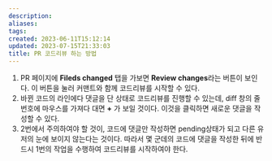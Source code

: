 ```yaml
---
description:
aliases: 
tags: 
created: 2023-06-11T15:12:14
updated: 2023-07-15T21:33:03
title: PR 코드리뷰 하는 방법
---
```

1. PR 페이지에 **Fileds changed** 탭을 가보면 **Review changes**라는 버튼이 보인다. 이 버튼을 눌러 커맨트와 함께 코드리뷰를 시작할 수 있다.
2. 바뀐 코드의 라인에다 댓글을 단 상태로 코드리뷰를 진행할 수 있는데, diff 창의 줄번호에 마우스를 가져다 대면 **+** 가 보일 것이다. 이것을 클릭하면 새로운 댓글을 작성할 수 있다.
3. 2번에서 주의하여야 할 것이, 코드에 댓글만 작성하면 pending상태가 되고 다른 유저의 눈에 보이지 않는다는 것이다. 따라서 몇 군데의 코드에 댓글을 작성한 뒤에 반드시 1번의 작업을 수행하여 코드리뷰를 시작하여야 한다.
